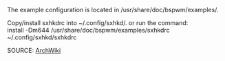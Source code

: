 The example configuration is located in /usr/share/doc/bspwm/examples/.

Copy/install sxhkdrc into ~/.config/sxhkd/. or run the command: <br/>
install -Dm644 /usr/share/doc/bspwm/examples/sxhkdrc ~/.config/sxhkd/sxhkdrc

SOURCE: [ArchWiki](https://wiki.archlinux.org/title/bspwm)
